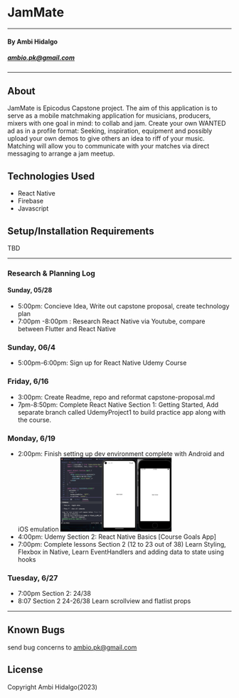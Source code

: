 # JamMate

---
#### By Ambi Hidalgo
##### ambio.pk@gmail.com 

---
## About 
JamMate is Epicodus Capstone project. The aim of this application is to serve as a mobile matchmaking application for musicians, producers, mixers with one goal in mind: to collab and jam. Create your own WANTED ad as in a profile format: Seeking, inspiration, equipment and possibly upload your own demos to give others an idea to riff of your music. Matching will allow you to communicate with your matches via direct messaging to arrange a jam meetup. 


## Technologies Used
* React Native
* Firebase
* Javascript


## Setup/Installation Requirements
TBD

---

### Research & Planning Log
#### Sunday, 05/28
* 5:00pm: Concieve Idea, Write out capstone proposal, create technology plan
* 7:00pm -8:00pm : Research React Native via Youtube, compare between Flutter and React Native 

### Sunday, 06/4 

* 5:00pm-6:00pm: Sign up for React Native Udemy Course

### Friday, 6/16

* 3:00pm: Create Readme, repo and reformat capstone-proposal.md
* 7pm-8:50pm: Complete React Native Section 1: Getting Started, Add separate branch called UdemyProject1 to build practice app along with the course.

### Monday, 6/19

* 2:00pm: Finish setting up dev environment complete with Android and iOS emulation
         <img src  = ./DevLogImg/log1.png width= '250'> 
* 4:00pm: Udemy Section 2: React Native Basics [Course Goals App]
* 7:00pm: Complete lessons Section 2 (12 to 23 out of 38) Learn Styling, Flexbox in Native, Learn  EventHandlers and adding data to state using hooks


### Tuesday, 6/27
* 7:00pm  Section 2: 24/38  
* 8:07 Section 2 24-26/38 Learn scrollview and flatlist props
---
    
## Known Bugs


send bug concerns to ambio.pk@gmail.com

## License


Copyright Ambi Hidalgo(2023)